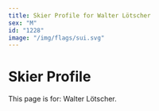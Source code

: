 ```yaml
---
title: Skier Profile for Walter Lötscher
sex: "M"
id: "1228"
image: "/img/flags/sui.svg" 
---
```


# Skier Profile

This page is for: Walter Lötscher.
    